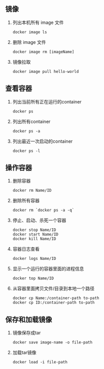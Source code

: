 ## 镜像

1. 列出本机所有 image 文件
   ```
   docker image ls
   ```
2. 删除 image 文件
   ```
   docker image rm [imageName]
   ```
3. 镜像拉取
   ```
   docker image pull hello-world
   ```

## 查看容器

1. 列出当前所有正在运行的container
   ```
   docker ps
   ```
2. 列出所有container
   ```
   docker ps -a
   ```
3. 列出最近一次启动的container

   ```
   docker ps -l
   ```

## 操作容器

1. 删除容器
   ```
   docker rm Name/ID
   ```
2. 删除所有容器
   ```
   docker rm `docker ps -a -q`
   ```
3. 停止、启动、杀死一个容器
   ```
   docker stop Name/ID  
   docker start Name/ID 
   docker kill Name/ID
   ```
4. 容器日志查看
   ```
   docker logs Name/ID  
   ```
5. 显示一个运行的容器里面的进程信息
   ```
   docker top Name/ID  
   ```
6. 从容器里面拷贝文件/目录到本地一个路径
   ```
   docker cp Name:/container-path to-path  
   docker cp ID:/container-path to-path
   ```
## 保存和加载镜像

1. 镜像保存成tar
   ```
   docker save image-name -o file-path
   ```
2. 加载tar镜像
   ```
   docker load -i file-path
   ```
















































































